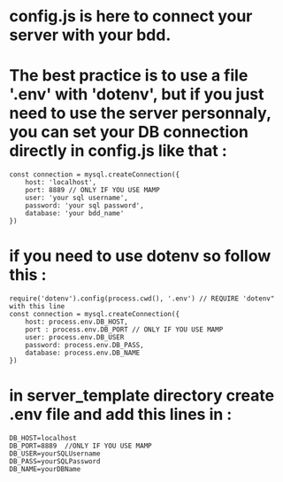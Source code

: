 # config.js is here to connect your server with your bdd.

# The best practice is to use a file '.env' with 'dotenv', but if you just need to use the server personnaly, you can set your DB connection directly in config.js like that :

``` 
const connection = mysql.createConnection({
    host: 'localhost',
    port: 8889 // ONLY IF YOU USE MAMP
    user: 'your sql username',
    password: 'your sql password',
    database: 'your bdd_name'
}) 

```

# if you need to use dotenv so follow this :

```
require('dotenv').config(process.cwd(), '.env') // REQUIRE 'dotenv" with this line
const connection = mysql.createConnection({
    host: process.env.DB_HOST,
    port : process.env.DB_PORT // ONLY IF YOU USE MAMP
    user: process.env.DB_USER
    password: process.env.DB_PASS,
    database: process.env.DB_NAME
}) 

```

# in server_template directory create .env file and add this lines in :

```
DB_HOST=localhost
DB_PORT=8889  //ONLY IF YOU USE MAMP
DB_USER=yourSQLUsername
DB_PASS=yourSQLPassword
DB_NAME=yourDBName

```